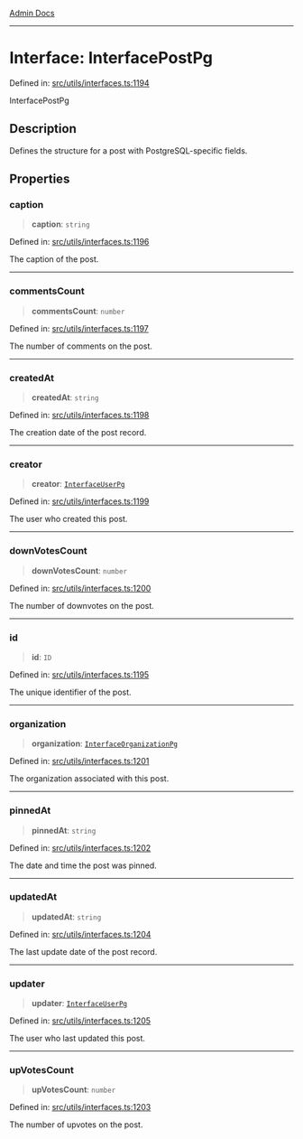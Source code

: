 [Admin Docs](/)

***

# Interface: InterfacePostPg

Defined in: [src/utils/interfaces.ts:1194](https://github.com/PalisadoesFoundation/talawa-admin/blob/main/src/utils/interfaces.ts#L1194)

InterfacePostPg

## Description

Defines the structure for a post with PostgreSQL-specific fields.

## Properties

### caption

> **caption**: `string`

Defined in: [src/utils/interfaces.ts:1196](https://github.com/PalisadoesFoundation/talawa-admin/blob/main/src/utils/interfaces.ts#L1196)

The caption of the post.

***

### commentsCount

> **commentsCount**: `number`

Defined in: [src/utils/interfaces.ts:1197](https://github.com/PalisadoesFoundation/talawa-admin/blob/main/src/utils/interfaces.ts#L1197)

The number of comments on the post.

***

### createdAt

> **createdAt**: `string`

Defined in: [src/utils/interfaces.ts:1198](https://github.com/PalisadoesFoundation/talawa-admin/blob/main/src/utils/interfaces.ts#L1198)

The creation date of the post record.

***

### creator

> **creator**: [`InterfaceUserPg`](InterfaceUserPg.md)

Defined in: [src/utils/interfaces.ts:1199](https://github.com/PalisadoesFoundation/talawa-admin/blob/main/src/utils/interfaces.ts#L1199)

The user who created this post.

***

### downVotesCount

> **downVotesCount**: `number`

Defined in: [src/utils/interfaces.ts:1200](https://github.com/PalisadoesFoundation/talawa-admin/blob/main/src/utils/interfaces.ts#L1200)

The number of downvotes on the post.

***

### id

> **id**: `ID`

Defined in: [src/utils/interfaces.ts:1195](https://github.com/PalisadoesFoundation/talawa-admin/blob/main/src/utils/interfaces.ts#L1195)

The unique identifier of the post.

***

### organization

> **organization**: [`InterfaceOrganizationPg`](InterfaceOrganizationPg.md)

Defined in: [src/utils/interfaces.ts:1201](https://github.com/PalisadoesFoundation/talawa-admin/blob/main/src/utils/interfaces.ts#L1201)

The organization associated with this post.

***

### pinnedAt

> **pinnedAt**: `string`

Defined in: [src/utils/interfaces.ts:1202](https://github.com/PalisadoesFoundation/talawa-admin/blob/main/src/utils/interfaces.ts#L1202)

The date and time the post was pinned.

***

### updatedAt

> **updatedAt**: `string`

Defined in: [src/utils/interfaces.ts:1204](https://github.com/PalisadoesFoundation/talawa-admin/blob/main/src/utils/interfaces.ts#L1204)

The last update date of the post record.

***

### updater

> **updater**: [`InterfaceUserPg`](InterfaceUserPg.md)

Defined in: [src/utils/interfaces.ts:1205](https://github.com/PalisadoesFoundation/talawa-admin/blob/main/src/utils/interfaces.ts#L1205)

The user who last updated this post.

***

### upVotesCount

> **upVotesCount**: `number`

Defined in: [src/utils/interfaces.ts:1203](https://github.com/PalisadoesFoundation/talawa-admin/blob/main/src/utils/interfaces.ts#L1203)

The number of upvotes on the post.
